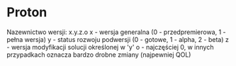 # Proton

Nazewnictwo wersji:
x.y.z.o
x - wersja generalna (0 - przedpremierowa, 1 - pełna wersja)
y - status rozwoju podwersji (0 - gotowe, 1 - alpha, 2 - beta)
z - wersja modyfikacji solucji określonej w 'y'
o - najczęściej 0, w innych przypadkach oznacza bardzo drobne zmiany (najpewniej QOL)
